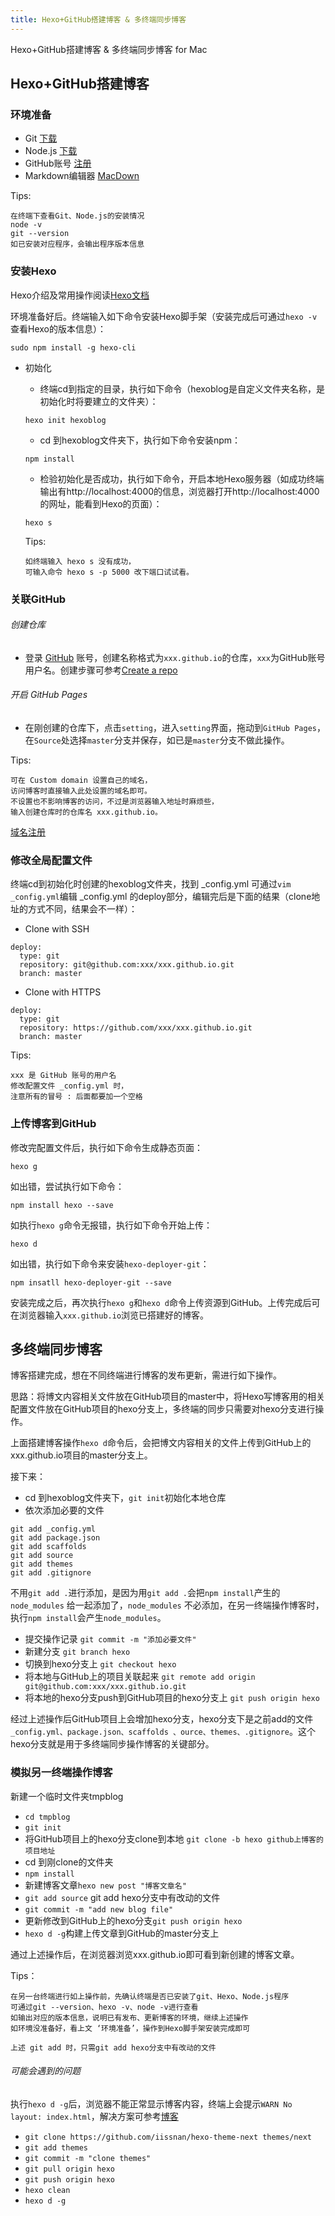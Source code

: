 ```yaml
---
title: Hexo+GitHub搭建博客 & 多终端同步博客
---
```

Hexo+GitHub搭建博客 & 多终端同步博客 for Mac

## Hexo+GitHub搭建博客

### 环境准备

* Git       [下载](https://git-scm.com)
* Node.js   [下载](https://nodejs.org/en/)
* GitHub账号 [注册](https://github.com)
* Markdown编辑器 [MacDown](https://macdown.uranusjr.com)

Tips:

```
在终端下查看Git、Node.js的安装情况
node -v
git --version
如已安装对应程序，会输出程序版本信息
```

### 安装Hexo

Hexo介绍及常用操作阅读[Hexo文档](https://hexo.io/zh-cn/docs/)

环境准备好后。终端输入如下命令安装Hexo脚手架（安装完成后可通过`hexo -v`查看Hexo的版本信息）：

```
sudo npm install -g hexo-cli
```

* 初始化
  * 终端cd到指定的目录，执行如下命令（hexoblog是自定义文件夹名称，是初始化时将要建立的文件夹）：
  
  ```
  hexo init hexoblog
  ```
  
  * cd 到hexoblog文件夹下，执行如下命令安装npm：
  
  ```
  npm install
  ```
  
  * 检验初始化是否成功，执行如下命令，开启本地Hexo服务器（如成功终端输出有http://localhost:4000的信息，浏览器打开http://localhost:4000的网址，能看到Hexo的页面）：

  ```
  hexo s
  ```
  
  Tips:
  
  ```
  如终端输入 hexo s 没有成功，
  可输入命令 hexo s -p 5000 改下端口试试看。
  ```
  
### 关联GitHub

###### 创建仓库

* 登录 [GitHub](https://github.com) 账号，创建名称格式为`xxx.github.io`的仓库，`xxx`为GitHub账号用户名。创建步骤可参考[Create a repo](https://help.github.com/articles/create-a-repo/)

###### 开启 GitHub Pages

* 在刚创建的仓库下，点击`setting`，进入`setting`界面，拖动到`GitHub Pages`，在`Source`处选择`master`分支并保存，如已是`master`分支不做此操作。

 Tips:
 
 ```
 可在 Custom domain 设置自己的域名，
 访问博客时直接输入此处设置的域名即可。
 不设置也不影响博客的访问，不过是浏览器输入地址时麻烦些，
 输入创建仓库时的仓库名 xxx.github.io。
 ```
 
 [域名注册](https://wanwang.aliyun.com/?spm=5176.8142029.735711.62.3d2c6d3ex1u7aA)
 
### 修改全局配置文件

终端cd到初始化时创建的hexoblog文件夹，找到 _config.yml 可通过`vim _config.yml`编辑 _config.yml 的deploy部分，编辑完后是下面的结果（clone地址的方式不同，结果会不一样）：

* Clone with SSH

```
deploy:
  type: git
  repository: git@github.com:xxx/xxx.github.io.git
  branch: master
```

* Clone with HTTPS

```
deploy:
  type: git
  repository: https://github.com/xxx/xxx.github.io.git
  branch: master
```

Tips:

```
xxx 是 GitHub 账号的用户名
修改配置文件 _config.yml 时，
注意所有的冒号 : 后面都要加一个空格
```

### 上传博客到GitHub

修改完配置文件后，执行如下命令生成静态页面：

```
hexo g
```

如出错，尝试执行如下命令：

```
npm install hexo --save
```

如执行`hexo g`命令无报错，执行如下命令开始上传：

```
hexo d
```

如出错，执行如下命令来安装`hexo-deployer-git`：

```
npm insatll hexo-deployer-git --save
```

安装完成之后，再次执行`hexo g`和`hexo d`命令上传资源到GitHub。上传完成后可在浏览器输入`xxx.github.io`浏览已搭建好的博客。

## 多终端同步博客

博客搭建完成，想在不同终端进行博客的发布更新，需进行如下操作。

思路：将博文内容相关文件放在GitHub项目的master中，将Hexo写博客用的相关配置文件放在GitHub项目的hexo分支上，多终端的同步只需要对hexo分支进行操作。

上面搭建博客操作`hexo d`命令后，会把博文内容相关的文件上传到GitHub上的xxx.github.io项目的master分支上。

接下来：

* cd 到hexoblog文件夹下，`git init`初始化本地仓库
* 依次添加必要的文件

```
git add _config.yml
git add package.json
git add scaffolds
git add source
git add themes
git add .gitignore
```

不用`git add .`进行添加，是因为用`git add .`会把`npm install`产生的 `node_modules` 给一起添加了，`node_modules` 不必添加，在另一终端操作博客时，执行`npm install`会产生`node_modules`。

* 提交操作记录 `git commit -m "添加必要文件"`
* 新建分支 `git branch hexo`
* 切换到hexo分支上 `git checkout hexo`
* 将本地与GitHub上的项目关联起来
`git remote add origin git@github.com:xxx/xxx.github.io.git`
* 将本地的hexo分支push到GitHub项目的hexo分支上
`git push origin hexo`

经过上述操作后GitHub项目上会增加hexo分支，hexo分支下是之前add的文件 `_config.yml、package.json、scaffolds 、ource、themes、.gitignore`。这个hexo分支就是用于多终端同步操作博客的关键部分。

### 模拟另一终端操作博客

新建一个临时文件夹tmpblog

* `cd tmpblog`
* `git init`
* 将GitHub项目上的hexo分支clone到本地
 `git clone -b hexo github上博客的项目地址`
* cd 到刚clone的文件夹
* `npm install`
* 新建博客文章`hexo new post "博客文章名"`
* `git add source` git add hexo分支中有改动的文件
* `git commit -m "add new blog file"`
* 更新修改到GitHub上的hexo分支`git push origin hexo`
* `hexo d -g`构建上传文章到GitHub的master分支上

通过上述操作后，在浏览器浏览xxx.github.io即可看到新创建的博客文章。

Tips：

```
在另一台终端进行如上操作前，先确认终端是否已安装了git、Hexo、Node.js程序
可通过git --version、hexo -v、node -v进行查看
如输出对应的版本信息，说明已有发布、更新博客的环境，继续上述操作
如环境没准备好，看上文 ‘环境准备’，操作到Hexo脚手架安装完成即可
```

```
上述 git add 时，只需git add hexo分支中有改动的文件
```

###### 可能会遇到的问题

执行`hexo d -g`后，浏览器不能正常显示博客内容，终端上会提示`WARN No layout: index.html`，解决方案可参考[博客](http://www.cnblogs.com/LandWind/articles/8952362.html)

* `git clone https://github.com/iissnan/hexo-theme-next themes/next`
* `git add themes`
* `git commit -m "clone themes"`
* `git pull origin hexo`
* `git push origin hexo`
* `hexo clean`
* `hexo d -g`
